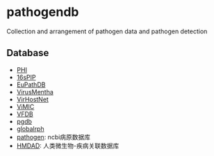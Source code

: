 # pathogendb
Collection and arrangement of pathogen data and pathogen detection

Database
-----------
* [PHI](http://www.phi-base.org/index.jsp)
* [16sPIP](http://16spip.mypathogen.cn/)
* [EuPathDB](http://ccb.jhu.edu/data/eupathDB/)
* [VirusMentha](https://virusmentha.uniroma2.it/)
* [VirHostNet](https://virhostnet.prabi.fr/)
* [ViMIC](http://bmtongji.cn/ViMIC/integration/download.php)
* [VFDB](http://www.mgc.ac.cn/VFs/)
* [pgdb](http://data.mypathogen.org/pgdb/)
* [globalrph](https://globalrph.com/bacteria/)
* [pathogen](https://ftp.ncbi.nlm.nih.gov/pathogen/Results/): ncbi病原数据库
* [HMDAD](http://www.cuilab.cn/hmdad): 人类微生物-疾病关联数据库
